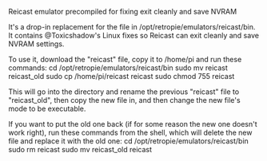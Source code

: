 Reicast emulator precompiled for fixing exit cleanly and save NVRAM

It's a drop-in replacement for the file in /opt/retropie/emulators/reicast/bin. It contains @Toxicshadow's Linux fixes so Reicast can exit cleanly and save NVRAM settings.

To use it, download the "reicast" file, copy it to /home/pi and run these commands:
cd /opt/retropie/emulators/reicast/bin
sudo mv reicast reicast_old
sudo cp /home/pi/reicast reicast
sudo chmod 755 reicast

This will go into the directory and rename the previous "reicast" file to "reicast_old", then copy the new file in, and then change the new file's mode to be executable.

If you want to put the old one back (if for some reason the new one doesn't work right), run these commands from the shell, which will delete the new file and replace it with the old one:
cd /opt/retropie/emulators/reicast/bin
sudo rm reicast
sudo mv reicast_old reicast
